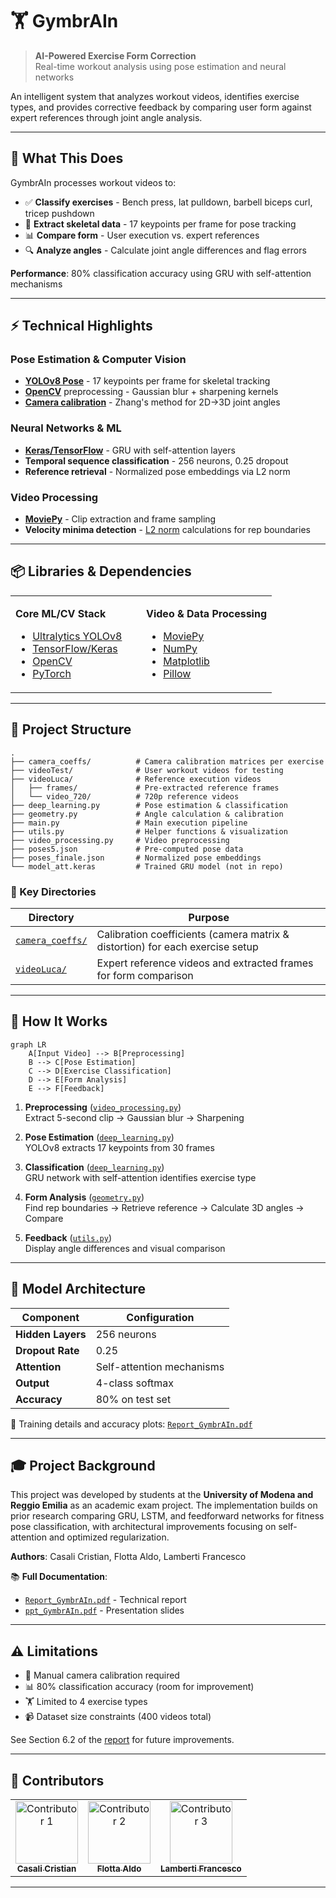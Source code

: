 # 🏋️ GymbrAIn

> **AI-Powered Exercise Form Correction**  
> Real-time workout analysis using pose estimation and neural networks

An intelligent system that analyzes workout videos, identifies exercise types, and provides corrective feedback by comparing user form against expert references through joint angle analysis.

---

## 🎯 What This Does

GymbrAIn processes workout videos to:

- ✅ **Classify exercises** - Bench press, lat pulldown, barbell biceps curl, tricep pushdown
- 🦴 **Extract skeletal data** - 17 keypoints per frame for pose tracking
- 📊 **Compare form** - User execution vs. expert references
- 🔍 **Analyze angles** - Calculate joint angle differences and flag errors

**Performance**: 80% classification accuracy using GRU with self-attention mechanisms

---

## ⚡ Technical Highlights

### Pose Estimation & Computer Vision
- **[YOLOv8 Pose](https://github.com/ultralytics/ultralytics)** - 17 keypoints per frame for skeletal tracking
- **[OpenCV](https://opencv.org/)** preprocessing - Gaussian blur + sharpening kernels
- **[Camera calibration](https://docs.opencv.org/4.x/dc/dbb/tutorial_py_calibration.html)** - Zhang's method for 2D→3D joint angles

### Neural Networks & ML
- **[Keras/TensorFlow](https://www.tensorflow.org/)** - GRU with self-attention layers
- **Temporal sequence classification** - 256 neurons, 0.25 dropout
- **Reference retrieval** - Normalized pose embeddings via L2 norm

### Video Processing
- **[MoviePy](https://zulko.github.io/moviepy/)** - Clip extraction and frame sampling
- **Velocity minima detection** - [L2 norm](https://developer.mozilla.org/en-US/docs/Web/JavaScript/Reference/Global_Objects/Math/hypot) calculations for rep boundaries

---

## 📦 Libraries & Dependencies

<table>
<tr>
<td width="50%" valign="top">

**Core ML/CV Stack**
- [Ultralytics YOLOv8](https://github.com/ultralytics/ultralytics)
- [TensorFlow/Keras](https://www.tensorflow.org/)
- [OpenCV](https://opencv.org/)
- [PyTorch](https://pytorch.org/)

</td>
<td width="50%" valign="top">

**Video & Data Processing**
- [MoviePy](https://zulko.github.io/moviepy/)
- [NumPy](https://numpy.org/)
- [Matplotlib](https://matplotlib.org/)
- [Pillow](https://python-pillow.org/)

</td>
</tr>
</table>

---

## 📁 Project Structure

```
.
├── camera_coeffs/          # Camera calibration matrices per exercise
├── videoTest/              # User workout videos for testing
├── videoLuca/              # Reference execution videos
│   ├── frames/             # Pre-extracted reference frames
│   └── video_720/          # 720p reference videos
├── deep_learning.py        # Pose estimation & classification
├── geometry.py             # Angle calculation & calibration
├── main.py                 # Main execution pipeline
├── utils.py                # Helper functions & visualization
├── video_processing.py     # Video preprocessing
├── poses5.json             # Pre-computed pose data
├── poses_finale.json       # Normalized pose embeddings
└── model_att.keras         # Trained GRU model (not in repo)
```

### 📂 Key Directories

| Directory | Purpose |
|-----------|---------|
| [`camera_coeffs/`](camera_coeffs/) | Calibration coefficients (camera matrix & distortion) for each exercise setup |
| [`videoLuca/`](videoLuca/) | Expert reference videos and extracted frames for form comparison |

---

## 🔄 How It Works

```mermaid
graph LR
    A[Input Video] --> B[Preprocessing]
    B --> C[Pose Estimation]
    C --> D[Exercise Classification]
    D --> E[Form Analysis]
    E --> F[Feedback]
```

1. **Preprocessing** ([`video_processing.py`](video_processing.py))  
   Extract 5-second clip → Gaussian blur → Sharpening

2. **Pose Estimation** ([`deep_learning.py`](deep_learning.py))  
   YOLOv8 extracts 17 keypoints from 30 frames

3. **Classification** ([`deep_learning.py`](deep_learning.py))  
   GRU network with self-attention identifies exercise type

4. **Form Analysis** ([`geometry.py`](geometry.py))  
   Find rep boundaries → Retrieve reference → Calculate 3D angles → Compare

5. **Feedback** ([`utils.py`](utils.py))  
   Display angle differences and visual comparison

---

## 🧠 Model Architecture

| Component | Configuration |
|-----------|--------------|
| **Hidden Layers** | 256 neurons |
| **Dropout Rate** | 0.25 |
| **Attention** | Self-attention mechanisms |
| **Output** | 4-class softmax |
| **Accuracy** | 80% on test set |

📄 Training details and accuracy plots: [`Report_GymbrAIn.pdf`](Report_GymbrAIn.pdf)

---

## 🎓 Project Background

This project was developed by students at the **University of Modena and Reggio Emilia** as an academic exam project. The implementation builds on prior research comparing GRU, LSTM, and feedforward networks for fitness pose classification, with architectural improvements focusing on self-attention and optimized regularization.

**Authors**: Casali Cristian, Flotta Aldo, Lamberti Francesco

📚 **Full Documentation**:
- [`Report_GymbrAIn.pdf`](Report_GymbrAIn.pdf) - Technical report
- [`ppt_GymbrAIn.pdf`](ppt_GymbrAIn.pdf) - Presentation slides

---

## ⚠️ Limitations

- 🔧 Manual camera calibration required
- 📊 80% classification accuracy (room for improvement)
- 🏋️ Limited to 4 exercise types
- 📹 Dataset size constraints (400 videos total)

See Section 6.2 of the [report](Report_GymbrAIn.pdf) for future improvements.

---

## 👥 Contributors

<table>
<tr>
    <td align="center">
        <a href="https://github.com/Cristian-2001">
            <img src="https://github.com/Cristian-2001.png" width="100px;" alt="Contributor 1"/>
            <br />
            <sub><b>Casali Cristian</b></sub>
        </a>
    </td>
    <td align="center">
        <a href="https://github.com/aldoflotta">
            <img src="https://github.com/aldoflotta.png" width="100px;" alt="Contributor 2"/>
            <br/>
            <sub><b>Flotta Aldo</b></sub>
        </a>
    </td>
    <td align="center">
        <a href="https://github.com/Lambo52">
            <img src="https://github.com/Lambo52.png" width="100px;" alt="Contributor 3"/>
            <br />
            <sub><b>Lamberti Francesco</b></sub>
        </a>
    </td>
</tr>
</table>

---
